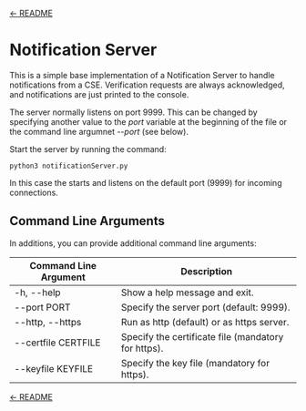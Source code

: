 [← README](../../README.md) 

# Notification Server

This is a simple base implementation of a Notification Server to handle notifications from a CSE. Verification requests are always acknowledged, and notifications are just printed to the console.

The server normally listens on port 9999. This can be changed by specifying another value to the *port* variable at the beginning of the file or the command line argumnet *--port* (see below).

Start the server by running the command:

	python3 notificationServer.py

In this case the starts and listens on the default port (9999) for incoming connections.

## Command Line Arguments

In additions, you can provide additional command line arguments:

| Command Line Argument | Description |
|----|----|
| -h, --help | Show a help message and exit. |
| --port PORT | Specify the server port (default: 9999). |
| --http, --https | Run as http (default) or as https server. | 
| --certfile CERTFILE | Specify the certificate file (mandatory for https). |
| --keyfile KEYFILE | Specify the key file (mandatory for https). |


[← README](../../README.md) 
